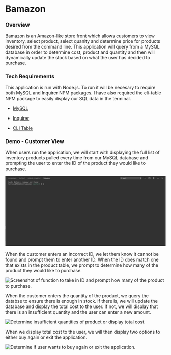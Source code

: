 # Bamazon

### Overview

Bamazon is an Amazon-like store front which allows customers to view inventory, select product, select quanity and determine price for products desired from the command line. This application will query from a MySQL database in order to determine cost, product and quantity and then will dynamically update the stock based on what the user has decided to purchase.

### Tech Requirements

This application is run with Node.js. To run it will be necesary to require both MySQL and Inquirer NPM packages. I have also required the cli-table NPM package to easily display our SQL data in the terminal.

* [MySQL](https://www.npmjs.com/package/mysql)

* [Inquirer](https://www.npmjs.com/package/inquirer)

* [CLI Table](https://www.npmjs.com/package/cli-table)

### Demo - Customer View

When users run the application, we will start with displaying the full list of inventory products pulled every time from our MySQL database and prompting the user to enter the ID of the product they would like to purchase.

![GIF for when application starts and inventory table is populated to user.](/Images/Launch_Bamazon_Application.gif)

When the customer enters an incorrect ID, we let them know it cannot be found and prompt them to enter another ID. When the ID does match one that exists in the product table, we prompt to determine how many of the product they would like to purchase.

![Screenshot of function to take in ID and prompt how many of the product to purchase.](/Images/Correct_IncorrectIDs.gif)

When the customer enters the quantity of the product, we query the databse to ensure there is enough in stock. If there is, we will update the database and display the total cost to the user. If not, we will display that there is an insufficient quantity and the user can enter a new amount.

![Determine insufficient quantities of product or display total cost.](/Images/sufficient_insufficient_quantity.gif)

When we display total cost to the user, we will then display two options to either buy again or exit the application.

![Determine if user wants to buy again or exit the application.](/Images/buyOrExit.gif)